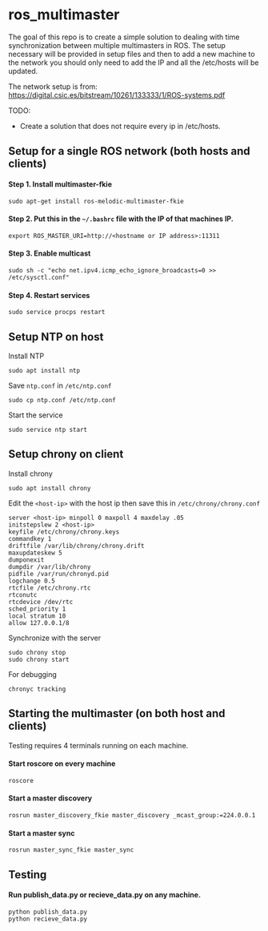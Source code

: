 # ros_multimaster

The goal of this repo is to create a simple solution to dealing with time synchronization between multiple multimasters in ROS. The setup necessary will be provided in setup files and then to add a new machine to the network you should only need to add the IP and all the /etc/hosts will be updated.

The network setup is from: https://digital.csic.es/bitstream/10261/133333/1/ROS-systems.pdf

TODO:
* Create a solution that does not require every ip in /etc/hosts.

## Setup for a single ROS network (both hosts and clients)

#### Step 1. Install multimaster-fkie
```
sudo apt-get install ros-melodic-multimaster-fkie
``` 
#### Step 2. Put this in the `~/.bashrc` file with the IP of that machines IP.
```
export ROS_MASTER_URI=http://<hostname or IP address>:11311
``` 
#### Step 3. Enable multicast
```
sudo sh -c "echo net.ipv4.icmp_echo_ignore_broadcasts=0 >> /etc/sysctl.conf"
```
#### Step 4. Restart services
```
sudo service procps restart
```
## Setup NTP on host
Install NTP
```
sudo apt install ntp
```
Save `ntp.conf` in `/etc/ntp.conf`
```
sudo cp ntp.conf /etc/ntp.conf
```
Start the service
```
sudo service ntp start
```

## Setup chrony on client
Install chrony
```
sudo apt install chrony
```
Edit the `<host-ip>` with the host ip then save this in `/etc/chrony/chrony.conf` 
```
server <host-ip> minpoll 0 maxpoll 4 maxdelay .05
initstepslew 2 <host-ip>
keyfile /etc/chrony/chrony.keys
commandkey 1
driftfile /var/lib/chrony/chrony.drift
maxupdateskew 5
dumponexit
dumpdir /var/lib/chrony
pidfile /var/run/chronyd.pid
logchange 0.5
rtcfile /etc/chrony.rtc
rtconutc
rtcdevice /dev/rtc
sched_priority 1
local stratum 10
allow 127.0.0.1/8
```
Synchronize with the server
```
sudo chrony stop
sudo chrony start
```
For debugging
```
chronyc tracking
```
## Starting the multimaster (on both host and clients)
Testing requires 4 terminals running on each machine. 
#### Start roscore on every machine
```
roscore
```
#### Start a master discovery
```
rosrun master_discovery_fkie master_discovery _mcast_group:=224.0.0.1
```
#### Start a master sync
```
rosrun master_sync_fkie master_sync
```
## Testing
#### Run publish_data.py or recieve_data.py on any machine.
```
python publish_data.py
python recieve_data.py
```

<!---
## Setup for multiple local ROS networks

Install multimaster-fkie
```
sudo apt-get install ros-melodic-multimaster-fkie
``` 
Put this in the `~/.bashrc` file with the host IP.
```
export ROS_MASTER_URI=http://<hostname or IP address>:11311
``` 
Put this as a file in `/etc/netowrk/id-up.d` with the correct interface and the host IP. 
```
#!/bin/sh
if [ "$IFACE" = "<interface>" ]; then
  route add default gw <gateway IP address>
fi
```
Make that file executable
```
chmod a+x multimaster
```
(ONLY FOR HOST MACHINE) Enable IP forwarding 
```
sudo sh -c "echo net.ipv4_forward=1 >> /etc/sysctl.conf"
```
(ONLY FOR HOST MACHINE) Add a static route between networks (if multiple networks) 
where `<common network gateway>` is the host ip.
```
route add -net <local network> netmask 255.255.255.0 gw <common network gateway>
```
Enable multicast
```
sudo sh -c "echo net.ipv4.icmp_echo_ignore_broadcasts=0 >> /etc/sysctl.conf"
```
Restart services
```
sudo service procps restart
```
For all local ROS networks edit `/etc/hosts` on all machines to include the IP of every machine. 
Example:
```
192.168.0.201   drone1
192.168.0.221   turlebot
```
-->
